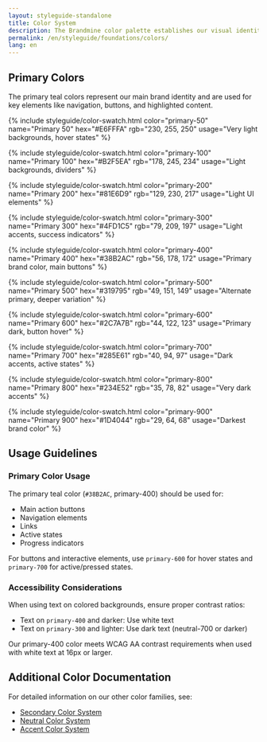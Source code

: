 ```yaml
---
layout: styleguide-standalone
title: Color System
description: The Brandmine color palette establishes our visual identity with teal as our primary color, orange as our secondary color, and indigo as our accent color.
permalink: /en/styleguide/foundations/colors/
lang: en
---
```


## Primary Colors

The primary teal colors represent our main brand identity and are used for key elements like navigation, buttons, and highlighted content.

<div class="styleguide-color-grid">
  {% include styleguide/color-swatch.html 
     color="primary-50" 
     name="Primary 50" 
     hex="#E6FFFA" 
     rgb="230, 255, 250"
     usage="Very light backgrounds, hover states"
  %}
  
  {% include styleguide/color-swatch.html 
     color="primary-100" 
     name="Primary 100" 
     hex="#B2F5EA" 
     rgb="178, 245, 234"
     usage="Light backgrounds, dividers"
  %}
  
  {% include styleguide/color-swatch.html 
     color="primary-200" 
     name="Primary 200" 
     hex="#81E6D9" 
     rgb="129, 230, 217"
     usage="Light UI elements"
  %}
  
  {% include styleguide/color-swatch.html 
     color="primary-300" 
     name="Primary 300" 
     hex="#4FD1C5" 
     rgb="79, 209, 197"
     usage="Light accents, success indicators"
  %}
  
  {% include styleguide/color-swatch.html 
     color="primary-400" 
     name="Primary 400" 
     hex="#38B2AC" 
     rgb="56, 178, 172"
     usage="Primary brand color, main buttons"
  %}
  
  {% include styleguide/color-swatch.html 
     color="primary-500" 
     name="Primary 500" 
     hex="#319795" 
     rgb="49, 151, 149"
     usage="Alternate primary, deeper variation"
  %}
  
  {% include styleguide/color-swatch.html 
     color="primary-600" 
     name="Primary 600" 
     hex="#2C7A7B" 
     rgb="44, 122, 123"
     usage="Primary dark, button hover"
  %}
  
  {% include styleguide/color-swatch.html 
     color="primary-700" 
     name="Primary 700" 
     hex="#285E61" 
     rgb="40, 94, 97"
     usage="Dark accents, active states"
  %}
  
  {% include styleguide/color-swatch.html 
     color="primary-800" 
     name="Primary 800" 
     hex="#234E52" 
     rgb="35, 78, 82"
     usage="Very dark accents"
  %}
  
  {% include styleguide/color-swatch.html 
     color="primary-900" 
     name="Primary 900" 
     hex="#1D4044" 
     rgb="29, 64, 68"
     usage="Darkest brand color"
  %}
</div>

## Usage Guidelines

### Primary Color Usage

The primary teal color (`#38B2AC`, primary-400) should be used for:

* Main action buttons
* Navigation elements
* Links
* Active states
* Progress indicators

For buttons and interactive elements, use `primary-600` for hover states and `primary-700` for active/pressed states.

### Accessibility Considerations

When using text on colored backgrounds, ensure proper contrast ratios:

* Text on `primary-400` and darker: Use white text
* Text on `primary-300` and lighter: Use dark text (neutral-700 or darker)

Our primary-400 color meets WCAG AA contrast requirements when used with white text at 16px or larger.

## Additional Color Documentation

For detailed information on our other color families, see:

* [Secondary Color System](/en/styleguide/foundations/colors/secondary/)
* [Neutral Color System](/en/styleguide/foundations/colors/neutral/)
* [Accent Color System](/en/styleguide/foundations/colors/accent/)